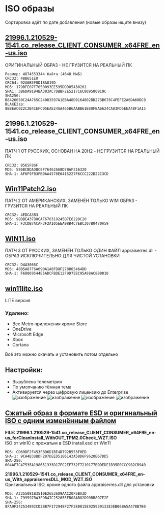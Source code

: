 # ISO образы
Сортировка идёт по дате добавления (новые образы ищите внизу)
## [21996.1.210529-1541.co_release_CLIENT_CONSUMER_x64FRE_en-us.iso](https://yandex.ru/search/?text=3B6DA9194BA303AC7DBBF2E521716C809500919C&lr=213)
ОРИГИНАЛЬНЫЙ ОБРАЗ - НЕ ГРУЗИТСЯ НА РЕАЛЬНЫЙ ПК
<br>
```
Размер: 4874553344 байта (4648 МиБ)
CRC32: 48B651E0
CRC64: 92A6B5F8D18A819D
MD5: 179BFE07F7050093EE595DDD85A30201
SHA1: 3B6DA9194BA303AC7DBBF2E521716C809500919C
SHA256: B8426650C24A765C24083597A1EBA48D9164802BD273B678C4FEFE2A6DA60DCB
BLAKE2sp: 8BBEAC022C2B41EFC05EAE24AA465B6AABB61B80FBA6624CA83FD5EEA48F1A15
```
## 21996.1.210529-1541.co_release_CLIENT_CONSUMER_x64FRE_en-us.iso
ПАТЧ 1 ОТ РУССКИХ, ОСНОВАН НА 20H2 - НЕ ГРУЗИТСЯ НА РЕАЛЬНЫЙ ПК
```
CRC32: 8565F86F
MD5: 586BCBDADBC8F76462A68D7BAF216320
SHA-1: AF6F9FB3FB9AA4578E6415227F6CCC222D22C3CD
```
## [Win11Patch2.iso](https://drive.google.com/file/d/1n8b4SR2pmLSm5Ppqe51U7SOVkrYLvmoS/view)
ПАТЧ 2 ОТ АМЕРИКАНСКИХ, ЗАМЕНЁН ТОЛЬКО WIM ОБРАЗ  - ГРУЗИТСЯ НА РЕАЛЬНЫЙ ПК
```
CRC32: 4EDCA3B3
MD5: 98BBE437B8CAF670318245B7E6228C20
SHA-1: F3CDB7ACAF3F2A105EEA98B4C7EBC307B0470A59
```
## [WIN11.iso](https://drive.google.com/file/d/135NL5hZD-5DTWDXTCgBkcxE-U6MWyLnr/view)
ПАТЧ 3 ОТ РУССКИХ, ЗАМЕНЁН ТОЛЬКО ОДИН ФАЙЛ appraiserres.dll - ОБРАЗ ИСКЛЮЧИТЕЛЬНО ДЛЯ ЧИСТОЙ УСТАНОВКИ
```
CRC32: D4A3066C
MD5: 48B5A87F6A690A1A0FD8F278805464DD
SHA-1: F68069544E5ADCFBDE12F9D75EC95A98AC880010
```
## [win11lite.iso](https://disk.yandex.ru/d/k1oLGE9wvvSvsg)
LITE версия


### Удалено:

- Все Metro приложения кроме Store
- OneDrive
- Microsoft Edge
- Xbox
- Cortana

Всё это можно скачать и установить потом отдельно

## Настройки:

- Вырублена телеметрия
- По умолчанию тёмная тема
- Активируется через цифровую лицензию до Enterprise
![изображение](https://user-images.githubusercontent.com/86190960/122674741-285c9380-d1df-11eb-8004-3998ec9e7631.png)
![изображение](https://user-images.githubusercontent.com/86190960/122674747-2f83a180-d1df-11eb-99f5-44cdd86b823d.png)
![изображение](https://user-images.githubusercontent.com/86190960/122674756-3d392700-d1df-11eb-9943-6649d0c15b82.png)
![изображение](https://user-images.githubusercontent.com/86190960/122674766-44f8cb80-d1df-11eb-8127-bf53f70ea34b.png)
 
## [Сжатый образ в формате ESD и оригинальный ISO с одним изменённым файлом](https://www.mediafire.com/folder/85qmmyuw9axxw/Windows_11_(Sun_Valley)_Version_Dev_Internal_Preview_Build_21996.1.co_release.210529-1541)

**FILE: 21996.1.210529-1541.co_release_CLIENT_CONSUMER_x64FRE_en-us_forCleanInstall_WithOUT_TPM2.0Check_WZT.ISO**
<br>
ISO от win10 c прожатым в ESD install.esd от Win11
```
MD5: CD69DF2F453F8D6D1BE4D792B553F0ED
SHA-1: 9CA4B38BDF287DEED5186143A58D6F9620B67DD5
SHA-256: 004AF7C47535A198651333D17FC2EF732F7210177B9DEDE1B35E0CCC982CB940
```
**21996.1.210529-1541.co_release_CLIENT_CONSUMER_x64FRE_en-us_With_appraiserresDLL_MOD_WZT.ISO**
<br>
Оригинальный ISO, кроме одного файла appraiserres.dll для установки
```
MD5: A2355081B3510E26536D9AAC20F5BA3D
SHA-1: 799597BA3F9B47C252655FB08AB82D90BB897E2E
SHA-256: 8FA9F342534892CD3BB7F172948F27F2E0015E925939133E3EB06BA5A478B7B0
```
